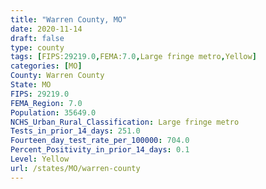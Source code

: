 ```yaml
---
title: "Warren County, MO"
date: 2020-11-14
draft: false
type: county
tags: [FIPS:29219.0,FEMA:7.0,Large fringe metro,Yellow]
categories: [MO]
County: Warren County
State: MO
FIPS: 29219.0
FEMA_Region: 7.0
Population: 35649.0
NCHS_Urban_Rural_Classification: Large fringe metro
Tests_in_prior_14_days: 251.0
Fourteen_day_test_rate_per_100000: 704.0
Percent_Positivity_in_prior_14_days: 0.1
Level: Yellow
url: /states/MO/warren-county
---
```



